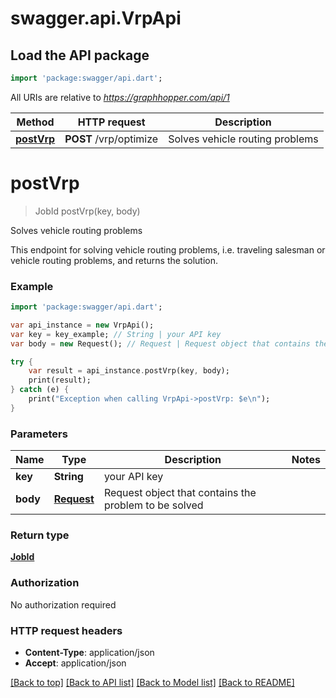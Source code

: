 # swagger.api.VrpApi

## Load the API package
```dart
import 'package:swagger/api.dart';
```

All URIs are relative to *https://graphhopper.com/api/1*

Method | HTTP request | Description
------------- | ------------- | -------------
[**postVrp**](VrpApi.md#postVrp) | **POST** /vrp/optimize | Solves vehicle routing problems


# **postVrp**
> JobId postVrp(key, body)

Solves vehicle routing problems

This endpoint for solving vehicle routing problems, i.e. traveling salesman or vehicle routing problems, and returns the solution.

### Example 
```dart
import 'package:swagger/api.dart';

var api_instance = new VrpApi();
var key = key_example; // String | your API key
var body = new Request(); // Request | Request object that contains the problem to be solved

try { 
    var result = api_instance.postVrp(key, body);
    print(result);
} catch (e) {
    print("Exception when calling VrpApi->postVrp: $e\n");
}
```

### Parameters

Name | Type | Description  | Notes
------------- | ------------- | ------------- | -------------
 **key** | **String**| your API key | 
 **body** | [**Request**](Request.md)| Request object that contains the problem to be solved | 

### Return type

[**JobId**](JobId.md)

### Authorization

No authorization required

### HTTP request headers

 - **Content-Type**: application/json
 - **Accept**: application/json

[[Back to top]](#) [[Back to API list]](../README.md#documentation-for-api-endpoints) [[Back to Model list]](../README.md#documentation-for-models) [[Back to README]](../README.md)

